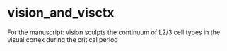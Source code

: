 # vision_and_visctx
For the manuscript: vision sculpts the continuum of L2/3 cell types in the visual cortex during the critical period 
